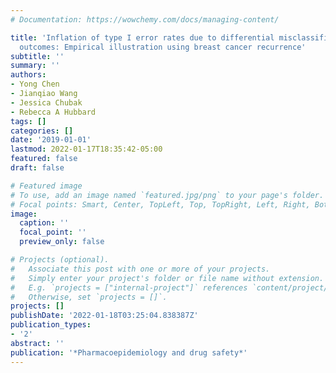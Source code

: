```yaml
---
# Documentation: https://wowchemy.com/docs/managing-content/

title: 'Inflation of type I error rates due to differential misclassification in EHR-derived
  outcomes: Empirical illustration using breast cancer recurrence'
subtitle: ''
summary: ''
authors:
- Yong Chen
- Jianqiao Wang
- Jessica Chubak
- Rebecca A Hubbard
tags: []
categories: []
date: '2019-01-01'
lastmod: 2022-01-17T18:35:42-05:00
featured: false
draft: false

# Featured image
# To use, add an image named `featured.jpg/png` to your page's folder.
# Focal points: Smart, Center, TopLeft, Top, TopRight, Left, Right, BottomLeft, Bottom, BottomRight.
image:
  caption: ''
  focal_point: ''
  preview_only: false

# Projects (optional).
#   Associate this post with one or more of your projects.
#   Simply enter your project's folder or file name without extension.
#   E.g. `projects = ["internal-project"]` references `content/project/deep-learning/index.md`.
#   Otherwise, set `projects = []`.
projects: []
publishDate: '2022-01-18T03:25:04.838387Z'
publication_types:
- '2'
abstract: ''
publication: '*Pharmacoepidemiology and drug safety*'
---
```

